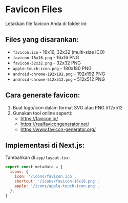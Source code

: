 # Favicon Files

Letakkan file favicon Anda di folder ini:

## Files yang disarankan:
- `favicon.ico` - 16x16, 32x32 (multi-size ICO)
- `favicon-16x16.png` - 16x16 PNG
- `favicon-32x32.png` - 32x32 PNG
- `apple-touch-icon.png` - 180x180 PNG
- `android-chrome-192x192.png` - 192x192 PNG
- `android-chrome-512x512.png` - 512x512 PNG

## Cara generate favicon:
1. Buat logo/icon dalam format SVG atau PNG 512x512
2. Gunakan tool online seperti:
   - https://favicon.io/
   - https://realfavicongenerator.net/
   - https://www.favicon-generator.org/

## Implementasi di Next.js:
Tambahkan di `app/layout.tsx`:

```jsx
export const metadata = {
  icons: {
    icon: '/icons/favicon.ico',
    shortcut: '/icons/favicon-16x16.png',
    apple: '/icons/apple-touch-icon.png',
  },
}
```